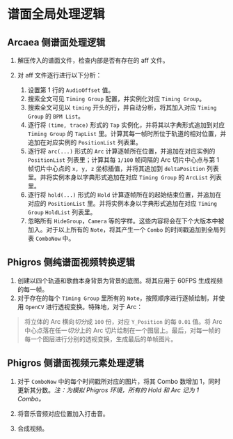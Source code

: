 # 谱面全局处理逻辑

## Arcaea 侧谱面处理逻辑

1. 解压传入的谱面文件，检查内部是否有存在的 aff 文件。

2. 对 aff 文件逐行进行以下分析：

   1. 设置第 1 行的 `AudioOffset` 值。
   2. 搜索全文可见 `Timing Group` 配置，并实例化对应 `Timing Group`。
   3. 搜索全文可见以 `timing` 开头的行，并自动分析，将其加入对应 `Timing Group` 的 `BPM List`。
   4. 逐行将 `(time, trace)` 形式的 `Tap` 实例化，并将其以字典形式追加到对应 `Timing Group` 的 `TapList` 里。计算其每一帧时所位于轨道的相对位置，并追加在对应实例的 `PositionList` 列表里。
   5. 逐行将 `arc(...)` 形式的 `Arc` 计算逐帧所在位置，并追加在对应实例的 `PositionList` 列表里；计算其每 `1/100` 帧间隔的 Arc 切片中心点与第 1 帧切片中心点的 `x, y, z` 坐标插值，并将其追加到 `deltaPosition` 列表里。并将实例本身以字典形式追加在对应 `Timing Group` 的 `ArcList` 列表里。
   6. 逐行将 `hold(...)` 形式的 `Hold` 计算逐帧所在的起始结束位置，并追加在对应的 `PositionList` 里。并将实例本身以字典形式追加在对应 `Timing Group` `HoldList` 列表里。
   7. 忽略所有 `HideGroup`，`Camera` 等的字样。这些内容将会在下个大版本中被加入。对于以上所有的 `Note`，将其产生一个 `Combo` 的时间戳追加到全局列表 `ComboNow` 中。

## Phigros 侧纯谱面视频转换逻辑

1. 创建以四个轨道和歌曲本身背景为背景的底图。将其应用于 60FPS 生成视频的每一帧。
2. 对于存在的每个 `Timing Group` 里所有的 `Note`，按照顺序进行逐帧绘制，并使用 `OpenCV` 进行透视变换。特殊地，对于 Arc：

> 将立体的 Arc 横向*切分*成 `100` 份，对应 `Y_Position` 的每 `0.01` 值。将 Arc 中心点落在任一*切分*上的 Arc 切片绘制在一个图层上。最后，对每一帧的每一个图层进行分别的透视变换，生成最后的单帧图片。

## Phigros 侧谱面视频元素处理逻辑

1. 对于 `ComboNow` 中的每个时间戳所对应的图片，将其 Combo 数增加 1，同时更新其分数。*注：为模拟 Phigros 环境，所有的 Hold 和 Arc 记为 1 Combo。*

2. 将音乐音频对应位置加入打击音。
3. 合成视频。

